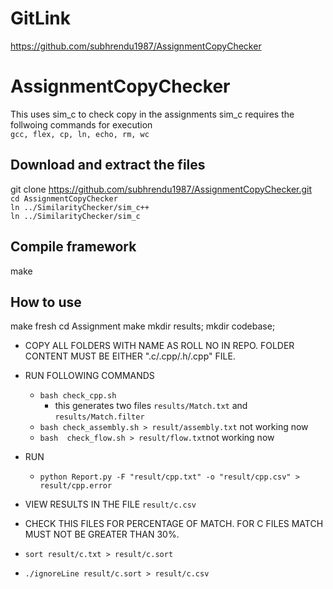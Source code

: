 # GitLink
https://github.com/subhrendu1987/AssignmentCopyChecker
# AssignmentCopyChecker
This uses sim_c to check copy in the assignments
sim_c requires the follwoing commands for execution</br >
`gcc, flex, cp, ln, echo, rm, wc`
## Download and extract the files
git clone https://github.com/subhrendu1987/AssignmentCopyChecker.git<br>
`cd AssignmentCopyChecker`<br>
`ln ../SimilarityChecker/sim_c++` <br>
`ln ../SimilarityChecker/sim_c` <br>
## Compile  framework
make

## How to use
make fresh
cd Assignment
make
mkdir results; mkdir codebase;

* COPY ALL FOLDERS WITH NAME AS ROLL NO IN REPO. FOLDER CONTENT MUST BE EITHER ".c/.cpp/.h/.cpp" FILE.

* RUN FOLLOWING COMMANDS <br>
	* `bash check_cpp.sh`<br>
		* this generates two files `results/Match.txt` and `results/Match.filter`<br>
	* `bash check_assembly.sh > result/assembly.txt` not working now <br>
	* `bash  check_flow.sh > result/flow.txt`not working now <br>
	
* RUN <br>
	* `python Report.py -F "result/cpp.txt" -o "result/cpp.csv" > result/cpp.error`<br>
	
* VIEW RESULTS IN THE FILE `result/c.csv`

* CHECK THIS FILES FOR PERCENTAGE OF MATCH. FOR C FILES MATCH MUST NOT BE GREATER THAN 30%.

* `sort result/c.txt > result/c.sort`<br>
* `./ignoreLine result/c.sort > result/c.csv`<br>
	
